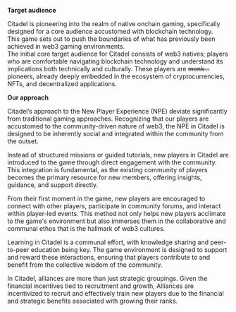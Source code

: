 **Target audience**

Citadel is pioneering into the realm of native onchain gaming, specifically designed for a core audience accustomed with blockchain technology.  
This game sets out to push the boundaries of what has previously been achieved in web3 gaming environments.  
The initial core target audience for Citadel consists of web3 natives; players who are comfortable navigating blockchain technology and understand its implications both technically and culturally. These players are ~~monk…~~ pioneers, already deeply embedded in the ecosystem of cryptocurrencies, NFTs, and decentralized applications.

**Our approach**

Citadel’s approach to the New Player Experience (NPE) deviate significantly from traditional gaming approaches. Recognizing that our players are accustomed to the community-driven nature of web3, the NPE in Citadel is designed to be inherently social and integrated within the community from the outset.

Instead of structured missions or guided tutorials, new players in Citadel are introduced to the game through direct engagement with the community. This integration is fundamental, as the existing community of players becomes the primary resource for new members, offering insights, guidance, and support directly.

From their first moment in the game, new players are encouraged to connect with other players, participate in community forums, and interact within player-led events. This method not only helps new players acclimate to the game's environment but also immerses them in the collaborative and communal ethos that is the hallmark of web3 cultures.

Learning in Citadel is a communal effort, with knowledge sharing and peer-to-peer education being key. The game environment is designed to support and reward these interactions, ensuring that players contribute to and benefit from the collective wisdom of the community.

In Citadel, alliances are more than just strategic groupings. Given the financial incentives tied to recruitment and growth, Alliances are incentivized to recruit and effectively train new players due to the financial and strategic benefits associated with growing their ranks.